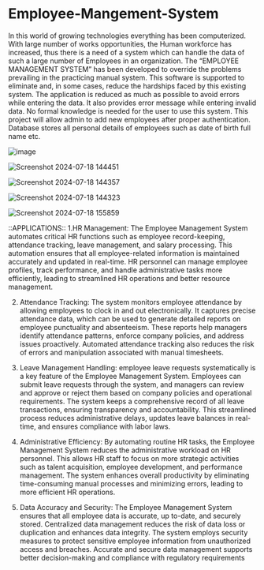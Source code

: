 # Employee-Mangement-System
In this world of growing technologies everything has been computerized. With
large number of works opportunities, the Human workforce has increased,
thus there is a need of a system which can handle the data of such a large
number of Employees in an organization. The “EMPLOYEE MANAGEMENT
SYSTEM” has been developed to override the problems prevailing in the
practicing manual system. This software is supported to eliminate and, in
some cases, reduce the hardships faced by this existing system. The
application is reduced as much as possible to avoid errors while entering the
data. It also provides error message while entering invalid data. No formal
knowledge is needed for the user to use this system. This project will allow
admin to add new employees after proper authentication. Database stores all
personal details of employees such as date of birth full name etc.

![image](https://github.com/DivyanshiChau/Employee-Mangement-System/assets/148802032/b3339320-0c19-42db-b9ef-c377a19eb283)

![Screenshot 2024-07-18 144451](https://github.com/user-attachments/assets/412e8d34-eba3-4164-8883-33ed8089a5e4)

![Screenshot 2024-07-18 144357](https://github.com/user-attachments/assets/e034d5ad-6ed3-41cb-9a59-fe4668d905dd)

![Screenshot 2024-07-18 144323](https://github.com/user-attachments/assets/76bd25c4-ac4e-44d9-ae54-980e76387ce8)

![Screenshot 2024-07-18 155859](https://github.com/user-attachments/assets/0097ccd8-b25c-455f-84a5-092da331ae95)



::APPLICATIONS::
1.HR Management: The Employee Management System automates critical HR functions such as 
employee record-keeping, attendance tracking, leave management, and salary processing. This 
automation ensures that all employee-related information is maintained accurately and updated in 
real-time. HR personnel can manage employee profiles, track performance, and handle administrative 
tasks more efficiently, leading to streamlined HR operations and better resource management.


2. Attendance Tracking: The system monitors employee attendance by allowing employees to clock 
in and out electronically. It captures precise attendance data, which can be used to generate detailed 
reports on employee punctuality and absenteeism. These reports help managers identify attendance 
patterns, enforce company policies, and address issues proactively. Automated attendance tracking 
also reduces the risk of errors and manipulation associated with manual timesheets.


3. Leave Management Handling: employee leave requests systematically is a key feature of the 
Employee Management System. Employees can submit leave requests through the system, and 
managers can review and approve or reject them based on company policies and operational 
requirements. The system keeps a comprehensive record of all leave transactions, ensuring 
transparency and accountability. This streamlined process reduces administrative delays, updates 
leave balances in real-time, and ensures compliance with labor laws.


4. Administrative Efficiency: By automating routine HR tasks, the Employee Management System 
reduces the administrative workload on HR personnel. This allows HR staff to focus on more strategic 
activities such as talent acquisition, employee development, and performance management. The 
system enhances overall productivity by eliminating time-consuming manual processes and 
minimizing errors, leading to more efficient HR operations.


5. Data Accuracy and Security: The Employee Management System ensures that all employee data 
is accurate, up to-date, and securely stored. Centralized data management reduces the risk of data loss 
or duplication and enhances data integrity. The system employs security measures to protect sensitive 
employee information from unauthorized access and breaches. Accurate and secure data management 
supports better decision-making and compliance with regulatory requirements


